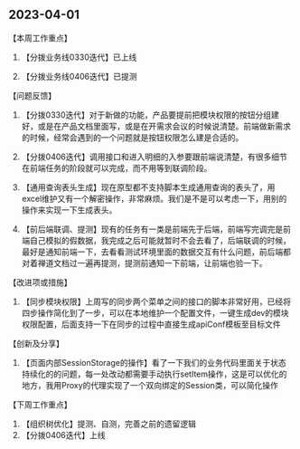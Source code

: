 ## 2023-04-01

【本周工作重点】

1. 【分拨业务线0330迭代】已上线

2. 【分拨业务线0406迭代】已提测

【问题反馈】

1. 【分拨0330迭代】对于新做的功能，产品要提前把模块权限的按钮分组建好，或是在产品文档里面写，或是在开需求会议的时候说清楚。前端做新需求的时候，经常会遇到的一个问题就是按钮权限怎么建是合适的。

2. 【分拨0406迭代】调用接口和进入明细的入参要跟前端说清楚，有很多细节在前端任务的阶段就可以完成，而不用等到联调阶段。

3. 【通用查询表头生成】现在原型都不支持脚本生成通用查询的表头了，用excel维护又有一个解密操作，非常麻烦。我们是不是可以考虑一下，用别的操作来实现一下生成表头。

4. 【前后端联调、提测】现有的任务有一类是前端先于后端，前端写完调完是前端自己模拟的假数据，我完成之后可能就暂时不会去看了，后端联调的时候，最好是通知前端一下，去看看测试环境里面的数据交互有什么问题，前后端都对着禅道文档过一遍再提测，提测前通知一下前端，让前端也验一下。

【改进项或措施】

1. 【同步模块权限】上周写的同步两个菜单之间的接口的脚本非常好用，已经将四步操作简化到了一步，可以在本地维护一个配置文件，一键生成dev的模块权限配置，后面支持一下在同步的过程中直接生成apiConf模板至目标文件

【创新及分享】

1. 【页面内部SessionStorage的操作】看了一下我们的业务代码里面关于状态持续化的的问题，每一处改动都需要手动执行setItem操作，这是可以优化的地方，我用Proxy的代理实现了一个双向绑定的Session类，可以简化操作

【下周工作重点】

1. 【组织树优化】提测、自测，完善之前的遗留逻辑
2. 【分拨0406迭代】上线